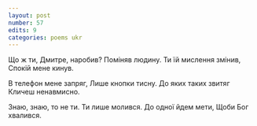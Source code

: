 ```yaml
---
layout: post
number: 57
edits: 9
categories: poems ukr
---
```


Що ж ти, Дмитре, наробив?
Поміняв людину. 
Ти їй мислення змінив, 
Спокій мене кинув. 

В телефон мене запряг, 
Лише кнопки тисну. 
До яких таких звитяг 
Кличеш ненавмисно. 

Знаю, знаю, то не ти.
Ти лише молився.
До одної йдем мети,
Щоби Бог хвалився.
